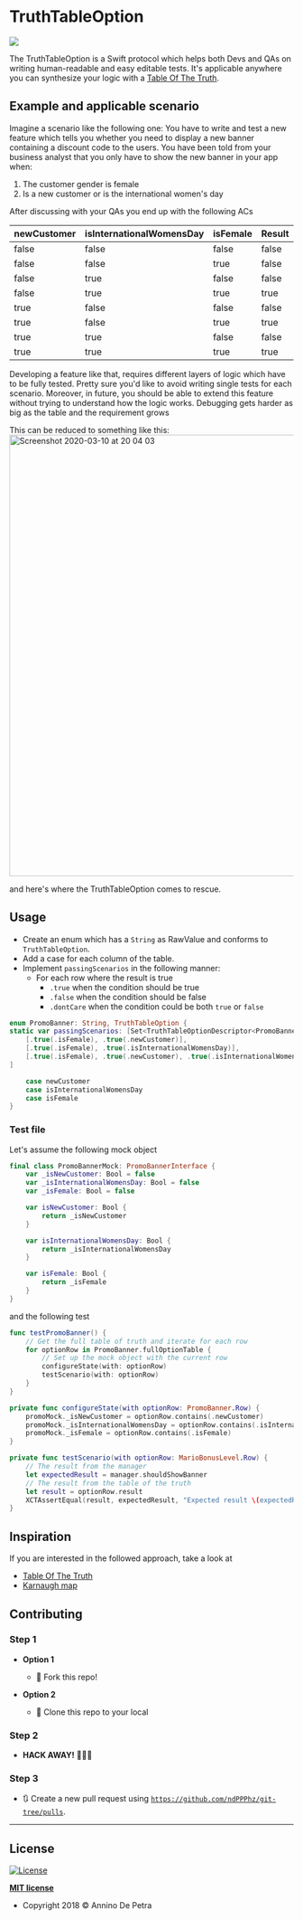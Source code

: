 # TruthTableOption
![](https://img.shields.io/badge/swift-unit%20test-green)

The TruthTableOption is a Swift protocol which helps both Devs and QAs on writing human-readable and easy editable tests.
It's applicable anywhere you can synthesize your logic with a [Table Of The Truth](https://en.wikipedia.org/wiki/Truth_table).

## Example and applicable scenario
Imagine a scenario like the following one:
You have to write and test a new feature which tells you whether you need to display a new banner containing a discount code to the users.
You have been told from your business analyst that you only have to show the new banner in your app when:
1) The customer gender is female
2) Is a new customer or is the international women's day

After discussing with your QAs you end up with the following ACs

| newCustomer | isInternationalWomensDay | isFemale | Result |
|-------------|--------------------------|----------|--------|
| false       | false                    | false    | false  |
| false       | false                    | true     | false  |
| false       | true                     | false    | false  |
| false       | true                     | true     | true   |
| true        | false                    | false    | false  |
| true        | false                    | true     | true   |
| true        | true                     | false    | false  |
| true        | true                     | true     | true   |

Developing a feature like that, requires different layers of logic which have to be fully tested.
Pretty sure you'd like to avoid writing single tests for each scenario. Moreover, in future, you should be able to extend this feature
without trying to understand how the logic works.
Debugging gets harder as big as the table and the requirement grows

This can be reduced to something like this:
<img width="781" alt="Screenshot 2020-03-10 at 20 04 03" src="https://user-images.githubusercontent.com/6486741/76354467-6693b380-630a-11ea-9062-f97eb1b4bd18.png">

and here's where the TruthTableOption comes to rescue.

## Usage
- Create an enum which has a `String` as RawValue and conforms to `TruthTableOption`.
- Add a case for each column of the table.
- Implement `passingScenarios` in the following manner:
  - For each row where the result is true
    - `.true` when the condition should be true
    - `.false` when the condition should be false
    - `.dontCare` when the condition could be both `true` or `false`

```swift
enum PromoBanner: String, TruthTableOption {
static var passingScenarios: [Set<TruthTableOptionDescriptor<PromoBanner>>] = [
	[.true(.isFemale), .true(.newCustomer)],
	[.true(.isFemale), .true(.isInternationalWomensDay)],
	[.true(.isFemale), .true(.newCustomer), .true(.isInternationalWomensDay)]
]

	case newCustomer
	case isInternationalWomensDay
	case isFemale
}
```

### Test file


Let's assume the following mock object
```swift
final class PromoBannerMock: PromoBannerInterface {
	var _isNewCustomer: Bool = false
	var _isInternationalWomensDay: Bool = false
	var _isFemale: Bool = false

	var isNewCustomer: Bool {
		return _isNewCustomer
	}

	var isInternationalWomensDay: Bool {
		return _isInternationalWomensDay
	}

	var isFemale: Bool {
		return _isFemale
	}
}
```

and the following test
```swift
func testPromoBanner() {
	// Get the full table of truth and iterate for each row
	for optionRow in PromoBanner.fullOptionTable {
		// Set up the mock object with the current row
		configureState(with: optionRow)
		testScenario(with: optionRow)
	}
}

private func configureState(with optionRow: PromoBanner.Row) {
	promoMock._isNewCustomer = optionRow.contains(.newCustomer)
	promoMock._isInternationalWomensDay = optionRow.contains(.isInternationalWomensDay)
	promoMock._isFemale = optionRow.contains(.isFemale)
}

private func testScenario(with optionRow: MarioBonusLevel.Row) {
	// The result from the manager
	let expectedResult = manager.shouldShowBanner
	// The result from the table of the truth
	let result = optionRow.result
	XCTAssertEqual(result, expectedResult, "Expected result \(expectedResult) instead \(result)")
}
  ```
  
## Inspiration
If you are interested in the followed approach, take a look at
- [Table Of The Truth](https://en.wikipedia.org/wiki/Truth_table)
- [Karnaugh map](https://en.wikipedia.org/wiki/Karnaugh_map)

## Contributing

### Step 1

- **Option 1**
    - 🍴 Fork this repo!

- **Option 2**
    - 👯 Clone this repo to your local

### Step 2

- **HACK AWAY!** 🔨🔨🔨

### Step 3

- 🔃 Create a new pull request using <a href="https://github.com/ndPPPhz/TruthTableOption/pulls" target="_blank">`https://github.com/ndPPPhz/git-tree/pulls`</a>.

---


## License

[![License](http://img.shields.io/:license-mit-blue.svg?style=flat-square)](http://badges.mit-license.org)

**[MIT license](http://opensource.org/licenses/mit-license.php)**
- Copyright 2018 © Annino De Petra
